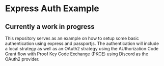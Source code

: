 # Express Auth Example

## Currently a work in progress

This repository serves as an example on how to setup some basic authentication using express and passportjs. The authentication will include a local strategy as well as an OAuth2 strategy using the AUthorization Code Grant flow with Proof Key Code Exchange (PKCE) using Discord as the OAuth2 provider.